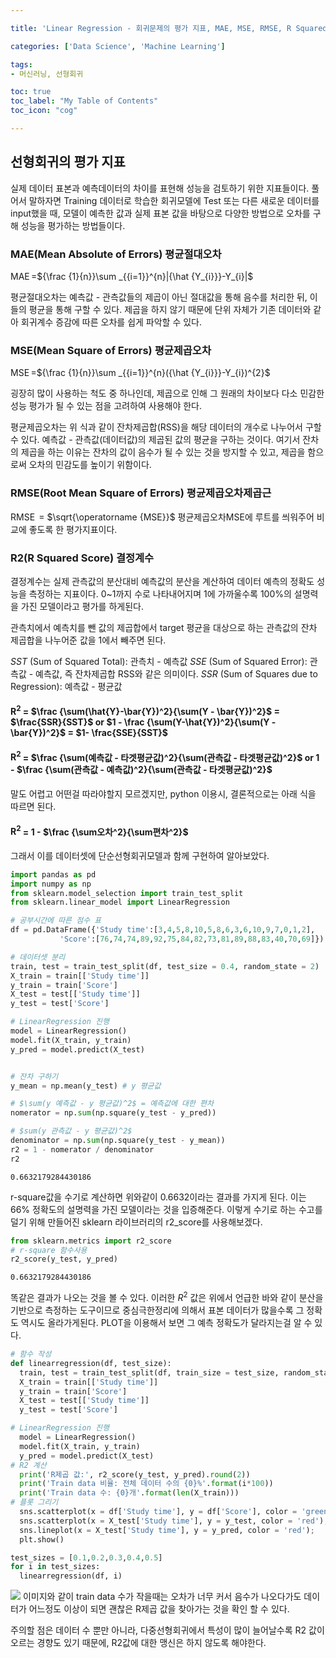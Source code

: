 ```yaml
---

title: 'Linear Regression - 회귀문제의 평가 지표, MAE, MSE, RMSE, R Squared 정리'

categories: ['Data Science', 'Machine Learning']

tags: 
- 머신러닝, 선형회귀

toc: true
toc_label: "My Table of Contents"
toc_icon: "cog"

---
```


## 선형회귀의 평가 지표

실제 데이터 표본과 예측데이터의 차이를 표현해 성능을 검토하기 위한 지표들이다. 풀어서 말하자면 Training 데이터로 학습한 회귀모델에 Test 또는 다른 새로운 데이터를 input했을 때, 모델이 예측한 값과 실제 표본 값을 바탕으로 다양한 방법으로 오차를 구해 성능을 평가하는 방법들이다.


### MAE(Mean Absolute of Errors) 평균절대오차
$\operatorname {MAE}$=${\frac {1}{n}}\sum _{{i=1}}^{n}|{\hat  {Y_{i}}}-Y_{i}|$

평균절대오차는 예측값 - 관측값들의 제곱이 아닌 절대값을 통해 음수를 처리한 뒤, 이들의 평균을 통해 구할 수 있다. 제곱을 하지 않기 때문에 단위 자체가 기존 데이터와 같아 회귀계수 증감에 따른 오차를 쉽게 파악할 수 있다. 

### MSE(Mean Square of Errors) 평균제곱오차
$\operatorname {MSE}$=${\frac {1}{n}}\sum _{{i=1}}^{n}({\hat  {Y_{i}}}-Y_{i})^{2}$

굉장히 많이 사용하는 척도 중 하나인데, 제곱으로 인해 그 원래의 차이보다 다소 민감한 성능 평가가 될 수 있는 점을 고려하여 사용해야 한다.

평균제곱오차는 위 식과 같이 잔차제곱합(RSS)을 해당 데이터의 개수로 나누어서 구할 수 있다. 예측값 - 관측값(데이터값)의 제곱된 값의 평균을 구하는 것이다. 여기서 잔차의 제곱을 하는 이유는 잔차의 값이 음수가 될 수 있는 것을 방지할 수 있고, 제곱을 함으로써 오차의 민감도를 높이기 위함이다.

### RMSE(Root Mean Square of Errors) 평균제곱오차제곱근
$\operatorname {RMSE}$ = $\sqrt{\operatorname {MSE}}$
평균제곱오차MSE에 루트를 씌워주어 비교에 좋도록 한 평가지표이다. 


### R2(R Squared Score) 결정계수


결정계수는 실제 관측값의 분산대비 예측값의 분산을 계산하여 데이터 예측의 정확도 성능을 측정하는 지표이다. 0~1까지 수로 나타내어지며 1에 가까울수록 100%의 설명력을 가진 모델이라고 평가를 하게된다.

관측치에서 예측치를 뺀 값의 제곱합에서 target 평균을 대상으로 하는 관측값의 잔차 제곱합을 나누어준 값을 1에서 빼주면 된다. 



$SST$ (Sum of Squared Total): 관측치 - 예측값
$SSE$ (Sum of Squared Error): 관측값 - 예측값, 즉 잔차제곱합 RSS와 같은 의미이다.
$SSR$ (Sum of Squares due to Regression): 예측값 - 평균값  
#### $\operatorname {R}^{2}$ = $\frac {\sum(\hat{Y}-\bar{Y})^2}{\sum(Y - \bar{Y})^2}$ = $\frac{SSR}{SST}$ or $1 - \frac {\sum(Y-\hat{Y})^2}{\sum(Y - \bar{Y})^2}$ = $1- \frac{SSE}{SST}$


#### $\operatorname {R}^{2}$ = $\frac {\sum(예측값 - 타겟평균값)^2}{\sum(관측값 - 타겟평균값)^2}$ or 1 - $\frac {\sum(관측값 - 예측값)^2}{\sum(관측값 - 타겟평균값)^2}$


말도 어렵고 어떤걸 따라야할지 모르겠지만, python 이용시, 결론적으로는 아래 식을 따르면 된다.

#### $\operatorname {R}^{2}$ = $1$ - $\frac {\sum오차^2}{\sum편차^2}$

그래서 이를 데이터셋에 단순선형회귀모델과 함께 구현하여 알아보았다.
```python
import pandas as pd
import numpy as np
from sklearn.model_selection import train_test_split
from sklearn.linear_model import LinearRegression

# 공부시간에 따른 점수 표
df = pd.DataFrame({'Study time':[3,4,5,8,10,5,8,6,3,6,10,9,7,0,1,2],
		   'Score':[76,74,74,89,92,75,84,82,73,81,89,88,83,40,70,69]})

# 데이터셋 분리
train, test = train_test_split(df, test_size = 0.4, random_state = 2)
X_train = train[['Study time']]
y_train = train['Score']
X_test = test[['Study time']]
y_test = test['Score']

# LinearRegression 진행
model = LinearRegression()
model.fit(X_train, y_train)
y_pred = model.predict(X_test)


# 잔차 구하기
y_mean = np.mean(y_test) # y 평균값

# $\sum(y 예측값 - y 평균값)^2$ = 예측값에 대한 편차
nomerator = np.sum(np.square(y_test - y_pred)) 

# $sum(y 관측값 - y 평균값)^2$
denominator = np.sum(np.square(y_test - y_mean))
r2 = 1 - nomerator / denominator
r2
```
```
0.6632179284430186
```
r-square값을 수기로 계산하면 위와같이 0.6632이라는 결과를 가지게 된다. 이는 66% 정확도의 설명력을 가진 모델이라는 것을 입증해준다. 이렇게 수기로 하는 수고를 덜기 위해 만들어진 sklearn 라이브러리의 r2_score를 사용해보겠다.
```python
from sklearn.metrics import r2_score
# r-square 함수사용
r2_score(y_test, y_pred)
```
```
0.6632179284430186
```
똑같은 결과가 나오는 것을 볼 수 있다. 이러한 $R^2$ 값은 위에서 언급한 바와 같이 분산을 기반으로 측정하는 도구이므로 중심극한정리에 의해서 표본 데이터가 많을수록 그 정확도 역시도 올라가게된다. PLOT을 이용해서 보면 그 예측 정확도가 달라지는걸 알 수 있다.

```python
# 함수 작성
def linearregression(df, test_size):
  train, test = train_test_split(df, train_size = test_size, random_state = 2)
  X_train = train[['Study time']]
  y_train = train['Score']
  X_test = test[['Study time']]
  y_test = test['Score']

# LinearRegression 진행
  model = LinearRegression()
  model.fit(X_train, y_train)
  y_pred = model.predict(X_test)
# R2 계산
  print('R제곱 값:', r2_score(y_test, y_pred).round(2))
  print('Train data 비율: 전체 데이터 수의 {0}%'.format(i*100))
  print('Train data 수: {0}개'.format(len(X_train)))
# 플롯 그리기
  sns.scatterplot(x = df['Study time'], y = df['Score'], color = 'green')
  sns.scatterplot(x = X_test['Study time'], y = y_test, color = 'red');
  sns.lineplot(x = X_test['Study time'], y = y_pred, color = 'red');
  plt.show()

test_sizes = [0.1,0.2,0.3,0.4,0.5]
for i in test_sizes:
  linearregression(df, i)
  ```
![](https://images.velog.io/images/dlskawns/post/214596f1-430f-45b5-86f4-8097d486c69e/image.png)
이미지와 같이 train data 수가 작을때는 오차가 너무 커서 음수가 나오다가도 데이터가 어느정도 이상이 되면 괜찮은 R제곱 값을 찾아가는 것을 확인 할 수 있다.

주의할 점은 데이터 수 뿐만 아니라, 다중선형회귀에서 특성이 많이 늘어날수록 R2 값이 오르는 경향도 있기 때문에, R2값에 대한 맹신은 하지 않도록 해야한다.
